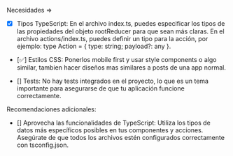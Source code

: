 Necesidades  => 

- [x] Tipos TypeScript:
En el archivo index.ts, puedes especificar los tipos de las propiedades del objeto rootReducer para que sean más claras.
En el archivo actions/index.ts, puedes definir un tipo para la acción, por ejemplo: type Action = { type: string; payload?: any }.

- [:white_check_mark:] Estilos CSS:
  Ponerlos mobile first y usar style components o algo similar, 
  tambien hacer diseños mas similares a posts de una app normal.

- [] Tests:
No hay tests integrados en el proyecto, lo que es un tema importante para asegurarse de que tu aplicación funcione correctamente.

Recomendaciones adicionales:

- [] Aprovecha las funcionalidades de TypeScript:
Utiliza los tipos de datos más específicos posibles en tus componentes y acciones.
Asegúrate de que todos los archivos estén configurados correctamente con tsconfig.json.